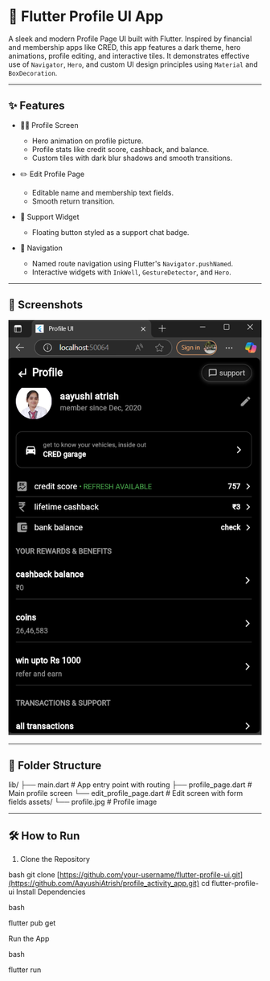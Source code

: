 # 🚀 Flutter Profile UI App

A sleek and modern Profile Page UI built with Flutter. Inspired by financial and membership apps like CRED, this app features a dark theme, hero animations, profile editing, and interactive tiles. It demonstrates effective use of `Navigator`, `Hero`, and custom UI design principles using `Material` and `BoxDecoration`.

---

## ✨ Features

- 🧑‍💼 Profile Screen
  - Hero animation on profile picture.
  - Profile stats like credit score, cashback, and balance.
  - Custom tiles with dark blur shadows and smooth transitions.
  
- ✏️ Edit Profile Page
  - Editable name and membership text fields.
  - Smooth return transition.
  
- 💬 Support Widget
  - Floating button styled as a support chat badge.

- 🧭 Navigation
  - Named route navigation using Flutter's `Navigator.pushNamed`.
  - Interactive widgets with `InkWell`, `GestureDetector`, and `Hero`.

---

## 📱 Screenshots

![image alt](https://github.com/AayushiAtrish/profile_activity_app/blob/29d0d6fb0e6a7c8c509bbb7eb69dc7105cef47ad/Screenshot%202025-05-19%20191342.png)

---

## 🧩 Folder Structure

lib/
├── main.dart # App entry point with routing
├── profile_page.dart # Main profile screen
└── edit_profile_page.dart # Edit screen with form fields
assets/
└── profile.jpg # Profile image


---

## 🛠️ How to Run

1. Clone the Repository

bash
git clone [https://github.com/your-username/flutter-profile-ui.git](https://github.com/AayushiAtrish/profile_activity_app.git)
cd flutter-profile-ui
Install Dependencies

bash

flutter pub get

Run the App

bash

flutter run
